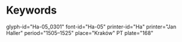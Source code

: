 # Keywords
glyph-id="Ha-05_0301"
font-id="Ha-05"
printer-id="Ha"
printer="Jan Haller"
period="1505–1525"
place="Kraków"
PT plate="168"
